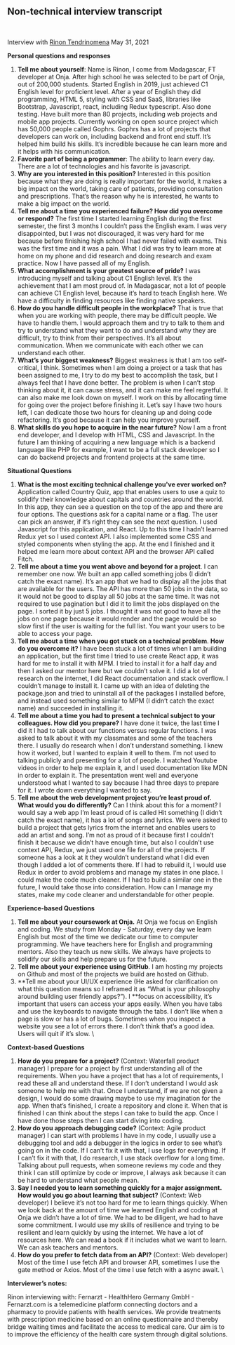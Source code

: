 ## Non-technical interview transcript
<br/>


Interview with [Rinon Tendrinomena](https://onja.org/student/rinon/)
May 31, 2021

**Personal questions and responses**



1. **Tell me about yourself**: Name is Rinon, I come from Madagascar, FT developer at Onja. After high school he was selected to be part of Onja, out of 200,000 students. Started English in 2019, just achieved C1 English level for proficient level. After a year of English they did programming, HTML 5, styling with CSS and SaaS, libraries like Bootstrap, Javascript, react, including Redux typescript. Also done testing. Have built more than 80 projects, including web projects and mobile app projects. Currently working on open source project which has 50,000 people called Gophrs.  Gophrs has a lot of projects that developers can work on, including backend and front end stuff. It’s helped him build his skills. It’s incredible because he can learn more and it helps with his communication.
2. **Favorite part of being a  programmer**: The ability to learn every day. There are a lot of technologies and his favorite is javascript. 
3. **Why are you interested in this position?** Interested in this position because what they are doing is really important for the world, it makes a big impact on the world, taking care of patients, providing consultation and prescriptions. That’s the reason why he is interested, he wants to make a big impact on the world. 
4. **Tell me about a time you experienced failure? How did you overcome or respond?** The first time I started learning English during the first semester, the first 3 months I couldn’t pass the English exam. I was very disappointed, but I was not discouraged, it was very hard for me because before finishing high school I had never failed with exams. This was the first time and it was a pain. What I did was try to learn more at home on my phone and did research and doing research and exam practice. Now I have passed all of my English. 
5. **What accomplishment is your greatest source of pride?** I was introducing myself and talking about C1 English level. It’s the achievement that I am most proud of. In Madagascar, not a lot of people can achieve C1 English level, because it’s hard to teach English here. We have a difficulty in finding resources like finding native speakers. 
6. **How do you handle difficult people in the workplace?** That is true that when you are working with people, there may be difficult people. We have to handle them. I would approach them and try to talk to them and try to understand what they want to do and understand why they are difficult, try to think from their perspectives. It’s all about communication. When we communicate with each other we can understand each other. 
7. **What’s your biggest weakness?** Biggest weakness is that I am too self-critical, I think. Sometimes when I am doing a project or a task that has been assigned to me, I try to do my best to accomplish the task, but I always feel that I have done better. The problem is when I can’t stop thinking about it, it can cause stress, and it can make me feel regretful. It can also make me look down on myself. I work on this by allocating time for going over the project before finishing it. Let’s say I have two hours left, I can dedicate those two hours for cleaning up and doing code refactoring. It’s good because it can help you improve yourself.
8. **What skills do you hope to acquire in the near future?** Now I am a front end developer, and I develop with HTML, CSS and Javascript. In the future I am thinking of acquiring a new language which is a backend language like PHP for example, I want to be a full stack developer so I can do backend projects and frontend projects at the same time. 

**Situational Questions**



1. **What is the most exciting technical challenge you've ever worked on?** Application called Country Quiz, app that enables users to use a quiz to solidify their knowledge about capitals and countries around the world. In this app, they can see a question on the top of the app and there are four options. The questions ask for a capital name or a flag. The user can pick an answer, if it’s right they can see the next question. I used Javascript for this application, and React. Up to this time I hadn’t learned Redux yet so I used context API. I also implemented some CSS and styled components when styling the app. At the end I finished and it helped me learn more about context API and the browser API called Fitch. 
2. **Tell me about a time you went above and beyond for a project**. I can remember one now. We built an app called something jobs (I didn’t catch the exact name). It’s an app that we had to display all the jobs that are available for the users. The API has more than 50 jobs in the data, so it would not be good to display all 50 jobs at the same time. It was not required to use pagination but I did it to limit the jobs displayed on the page. I sorted it by just 5 jobs. I thought it was not good to have all the jobs on one page because it would render and the page would be so slow first if the user is waiting for the full list. You want your users to be able to access your page.
3. **Tell me about a time when you got stuck on a technical problem**. **How do you overcome it?** I have been stuck a lot of times when I am building an application, but the first time I tried to use create React app, it was hard for me to install it with MPM. I tried to install it for a half day and then I asked our mentor here but we couldn’t solve it. I did a lot of research on the internet, I did React documentation and stack overflow. I couldn’t manage to install it. I came up with an idea of deleting the package.json and tried to uninstall all of the packages I installed before, and instead used something similar to MPM (I didn’t catch the exact name) and succeeded in installing it. 
4. **Tell me about a time you had to present a technical subject to your colleagues. How did you prepare?** I have done it twice, the last time I did it I had to talk about our functions versus regular functions. I was asked to talk about it with my classmates and some of the teachers there. I usually do research when I don’t understand something. I knew how it worked, but I wanted to explain it well to them. I’m not used to talking publicly and presenting for a lot of people. I watched Youtube videos in order to help me explain it, and I used documentation like MDN in order to explain it. The presentation went well and everyone understood what I wanted to say because I had three days to prepare for it. I wrote down everything I wanted to say. 
5. **Tell me about the web development project you’re least proud of. What would you do differently?** Can I think about this for a moment? I would say a web app I’m least proud of is called Hit something (I didn’t catch the exact name), it has a lot of songs and lyrics. We were asked to build a project that gets lyrics from the internet and enables users to add an artist and song. I’m not as proud of it because first I couldn’t finish it because we didn’t have enough time, but also I couldn’t use context API, Redux, we just used one file for all of the projects. If someone has a look at it they wouldn’t understand what I did even though I added a lot of comments there. If I had to rebuild it, I would use Redux in order to avoid problems and manage my states in one place. I could make the code much cleaner. If I had to build a similar one in the future, I would take those into consideration. How can I manage my states, make my code cleaner and understandable for other people.

**Experience-based Questions**



1. **Tell me about your coursework at Onja.** At Onja we focus on English and coding. We study from Monday - Saturday, every day we learn English but most of the time we dedicate our time to computer programming. We have teachers here for English and programming mentors. Also they teach us new skills. We always have projects to solidify our skills and help prepare us for the future. 
2. **Tell me about your experience using GitHub**. I am hosting my projects on Github and most of the projects we build are hosted on Github.
3. **Tell me about your UI/UX experience (He asked for clarification on what this question means so I reframed it as “What is your philosophy around building user friendly apps?”). I **focus on accessibility, it’s important that users can access your apps easily. When you have tabs and use the keyboards to navigate through the tabs. I don’t like when a page is slow or has a lot of bugs. Sometimes when you inspect a website you see a lot of errors there. I don’t think that’s a good idea. Users will quit if it’s slow.  \
 							

**Context-based Questions**



1. **How do you prepare for a project?** (Context: Waterfall product manager) I prepare for a project by first understanding all of the requirements. When you have a project that has a lot of requirements, I read these all and understand these. If I don’t understand I would ask someone to help me with that. Once I understand, if we are not given a design, I would do some drawing maybe to use my imagination for the app. When that’s finished, I create a repository and clone it. When that is finished I can think about the steps I can take to build the app. Once I have done those steps then I can start diving into coding. 
2. **How do you approach debugging code?** (Context: Agile product manager) I can start with problems I have in my code, I usually use a debugging tool and add a debugger in the logics in order to see what’s going on in the code. If I can’t fix it with that, I use logs for everything. If I can’t fix it with that, I do research, I use stack overflow for a long time. Talking about pull requests, when someone reviews my code and they think I can still optimize by code or improve, I always ask because it can be hard to understand what people mean. 
3. **Say I needed you to learn something quickly for a major assignment. How would you go about learning that subject?** (Context: Web developer) I believe it’s not too hard for me to learn things quickly. When we look back at the amount of time we learned English and coding at Onja we didn’t have a lot of time. We had to be diligent, we had to have some commitment. I would use my skills of resilience and trying to be resilient and learn quickly by using the internet. We have a lot of resources here. We can read a book if it includes what we want to learn. We can ask teachers and mentors. 
4. **How do you prefer to fetch data from an API?** (Context: Web developer) Most of the time I use fetch API and browser API, sometimes I use the gate method or Axios. Most of the time I use fetch with a async await.  \
 							

						 					

				

			

		

**Interviewer’s notes:**

Rinon interviewing with: Fernarzt - HealthHero Germany GmbH - Fernarzt.com is a telemedicine platform connecting doctors and a pharmacy to provide patients with health services. We provide treatments with prescription medicine based on an online questionnaire and thereby bridge waiting times and facilitate the access to medical care. Our aim is to to improve the efficiency of the health care system through digital solutions. 
